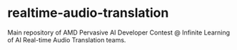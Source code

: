 # realtime-audio-translation
Main repository of AMD Pervasive AI Developer Contest @ Infinite Learning of AI Real-time Audio Translation teams.
